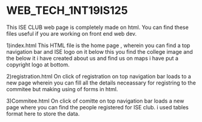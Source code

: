 # WEB_TECH_1NT19IS125
This ISE CLUB web page is completely made on html.
You can find these files useful if you are working on front end web dev.

1)index.html
This HTML file is the home page , wherein you can find a top navigation bar and ISE logo on it
below this you find the college image and the below it i have created about us and find us on maps
i have put a copyright logo at bottom.

2)registration.html
On click of registration on top navigation bar loads to a new page wherein you can fill all the details neceassary 
for registring to the commitee but making using of forms in html.

3)Commitee.html
On click of comitte on top navigation bar loads a new page where you can find the people registered for ISE club.
i used tables format here to store the data.

